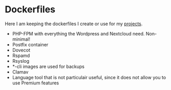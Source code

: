 # Dockerfiles

Here I am keeping the dockerfiles I create or use for my [projects](https://github.com/shaman007/home-k3s).

- PHP-FPM with everything the Wordpress and Nextcloud need. Non-minimal!
- Postfix container
- Dovecot
- Rspamd
- Rsyslog
- \*-cli images are used for backups
- Clamav
- Language tool that is not particulair useful, since it does not allow you to use Premium features
